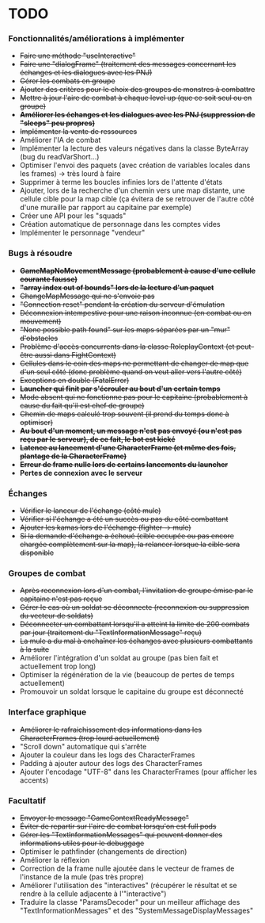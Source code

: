 # TODO

### Fonctionnalités/améliorations à implémenter ###

* ~~Faire une méthode "useInteractive"~~
* ~~Faire une "dialogFrame" (traitement des messages concernant les échanges et les dialogues avec les PNJ)~~
* ~~Gérer les combats en groupe~~
* ~~Ajouter des critères pour le choix des groupes de monstres à combattre~~
* ~~Mettre à jour l'aire de combat à chaque level up (que ce soit seul ou en groupe)~~
* ~~**Améliorer les échanges et les dialogues avec les PNJ (suppression de "sleeps" peu propres)**~~
* ~~Implémenter la vente de ressources~~
* Améliorer l'IA de combat
* Implémenter la lecture des valeurs négatives dans la classe ByteArray (bug du readVarShort...)
* Optimiser l'envoi des paquets (avec création de variables locales dans les frames) -> très lourd à faire
* Supprimer à terme les boucles infinies lors de l'attente d'états
* Ajouter, lors de la recherche d'un chemin vers une map distante, une cellule cible pour la map cible (ça évitera de se retrouver de l'autre côté d'une muraille par rapport au capitaine par exemple)
* Créer une API pour les "squads"
* Création automatique de personnage dans les comptes vides
* Implémenter le personnage "vendeur"

### Bugs à résoudre ###

* ~~**GameMapNoMovementMessage (probablement à cause d'une cellule courante fausse)**~~
* ~~**"array index out of bounds" lors de la lecture d'un paquet**~~
* ~~ChangeMapMessage qui ne s'envoie pas~~
* ~~"Connection reset" pendant la création du serveur d'émulation~~
* ~~Déconnexion intempestive pour une raison inconnue (en combat ou en mouvement)~~
* ~~"None possible path found" sur les maps séparées par un "mur" d'obstacles~~
* ~~Problème d'accès concurrents dans la classe RoleplayContext (et peut-être aussi dans FightContext)~~
* ~~Cellules dans le coin des maps ne permettant de changer de map que d'un seul côté (donc problème quand on veut aller vers l'autre côté)~~
* ~~Exceptions en double (FatalError)~~
* ~~**Launcher qui finit par s'écrouler au bout d'un certain temps**~~
* ~~Mode absent qui ne fonctionne pas pour le capitaine (probablement à cause du fait qu'il est chef de groupe)~~
* ~~Chemin de maps calculé trop souvent (il prend du temps donc à optimiser)~~
* ~~**Au bout d'un moment, un message n'est pas envoyé (ou n'est pas reçu par le serveur), de ce fait, le bot est kické**~~
* ~~**Latence au lancement d'une CharacterFrame (et même des fois, plantage de la CharacterFrame)**~~
* ~~**Erreur de frame nulle lors de certains lancements du launcher**~~
* **Pertes de connexion avec le serveur**

### Échanges ###

* ~~Vérifier le lanceur de l'échange (côté mule)~~
* ~~Vérifier si l'échange a été un succès ou pas du côté combattant~~
* ~~Ajouter les kamas lors de l'échange (fighter -> mule)~~
* ~~Si la demande d'échange a échoué (cible occupée ou pas encore chargée complètement sur la map), la relancer lorsque la cible sera disponible~~

### Groupes de combat ###

* ~~Après reconnexion lors d'un combat, l'invitation de groupe émise par le capitaine n'est pas reçue~~
* ~~Gérer le cas où un soldat se déconnecte (reconnexion ou suppression du vecteur de soldats)~~
* ~~Déconnecter un combattant lorsqu'il a atteint la limite de 200 combats par jour (traitement du "TextInformationMessage" reçu)~~
* ~~La mule a du mal à enchaîner les échanges avec plusieurs combattants à la suite~~
* Améliorer l'intégration d'un soldat au groupe (pas bien fait et actuellement trop long)
* Optimiser la régénération de la vie (beaucoup de pertes de temps actuellement)
* Promouvoir un soldat lorsque le capitaine du groupe est déconnecté

### Interface graphique ###

* ~~Améliorer le rafraichissement des informations dans les CharacterFrames (trop lourd actuellement)~~
* "Scroll down" automatique qui s'arrête
* Ajouter la couleur dans les logs des CharacterFrames
* Padding à ajouter autour des logs des CharacterFrames
* Ajouter l'encodage "UTF-8" dans les CharacterFrames (pour afficher les accents)

### Facultatif ###

* ~~Envoyer le message "GameContextReadyMessage"~~
* ~~Éviter de repartir sur l'aire de combat lorsqu'on est full pods~~
* ~~Gérer les "TextInformationMessages" qui peuvent donner des informations utiles pour le debuggage~~
* Optimiser le pathfinder (changements de direction)
* Améliorer la réflexion
* Correction de la frame nulle ajoutée dans le vecteur de frames de l'instance de la mule (pas très propre)
* Améliorer l'utilisation des "interactives" (récupérer le résultat et se rendre à la cellule adjacente à l'"interactive")
* Traduire la classe "ParamsDecoder" pour un meilleur affichage des "TextInformationMessages" et des "SystemMessageDisplayMessages"